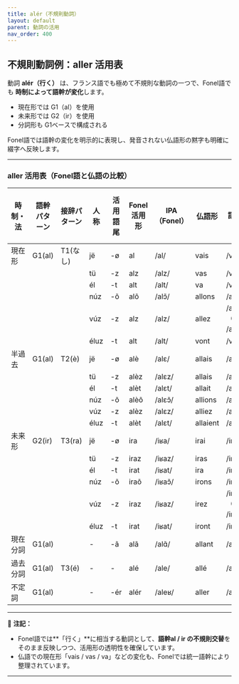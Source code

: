 ```yaml
---
title: alér（不規則動詞）
layout: default
parent: 動詞の活用
nav_order: 400
---
```


## 不規則動詞例：aller 活用表

動詞 **alér（行く）** は、フランス語でも極めて不規則な動詞の一つで、Fonel語でも **時制によって語幹が変化**します。

- 現在形では G1（al）を使用
- 未来形では G2（ir）を使用
- 分詞形も G1ベースで構成される

Fonel語では語幹の変化を明示的に表現し、発音されない仏語形の黙字も明確に綴字へ反映します。

---

### aller 活用表（Fonel語と仏語の比較）

| 時制・法 | 語幹パターン | 接辞パターン | 人称 | 活用語尾  | Fonel活用形    | IPA（Fonel）   | 仏語形     | IPA（仏語・最長発音）       |
|----------|--------------|--------------|------|-----------|----------------|----------------|------------|-----------------------------|
| 現在形   | G1(al)       | T1(なし)     | jë   | -ø        | al             | /al/           | vais       | /vɛ/                        |
|          |              |              | tü   | -z        | alz            | /alz/          | vas        | /va‿z/                      |
|          |              |              | él   | -t        | alt            | /alt/          | va         | /va‿t/                      |
|          |              |              | núz  | -õ        | alõ            | /alɔ̃/         | allons     | /alɔ̃/                      |
|          |              |              | vúz  | -z        | alz            | /alz/          | allez      | /al‿z/（通常 /ale/）        |
|          |              |              | éluz | -t        | alt            | /alt/          | vont       | /vɔ̃‿t/                     |
| 半過去   | G1(al)       | T2(è)        | jë   | -ø        | alè            | /alɛ/          | allais     | /alɛ/                       |
|          |              |              | tü   | -z        | alèz           | /alɛz/         | allais     | /alɛ‿z/                     |
|          |              |              | él   | -t        | alèt           | /alɛt/         | allait     | /alɛ‿t/                     |
|          |              |              | núz  | -õ        | alèõ           | /alɛɔ̃/        | allions    | /aljɔ̃/                     |
|          |              |              | vúz  | -z        | alèz           | /alɛz/         | alliez     | /aljez/                     |
|          |              |              | éluz | -t        | alèt           | /alɛt/         | allaient   | /alɛ‿t/                     |
| 未来形   | G2(ir)       | T3(ra)       | jë   | -ø        | ira            | /iʁa/          | irai       | /iʁɛ/                       |
|          |              |              | tü   | -z        | iraz           | /iʁaz/         | iras       | /iʁa‿z/                     |
|          |              |              | él   | -t        | irat           | /iʁat/         | ira        | /iʁa‿t/                     |
|          |              |              | núz  | -õ        | iraõ           | /iʁaɔ̃/        | irons      | /iʁɔ̃/                      |
|          |              |              | vúz  | -z        | iraz           | /iʁaz/         | irez       | /iʁ‿z/（通常 /iʁe/）        |
|          |              |              | éluz | -t        | irat           | /iʁat/         | iront      | /iʁɔ̃‿t/                    |
| 現在分詞 | G1(al)       |              | -    | -ã        | alã            | /alɑ̃/         | allant     | /alɑ̃/                      |
| 過去分詞 | G1(al)       | T3(é)        | -    | -         | alé            | /ale/          | allé       | /ale/                       |
| 不定詞   | G1(al)       |              | -    | -ér       | alér           | /aleʁ/         | aller      | /ale/                       |

---

📌 **注記：**
- Fonel語では**「行く」**に相当する動詞として、**語幹al / ir の不規則交替**をそのまま反映しつつ、活用形の透明性を確保しています。
- 仏語での現在形「vais / vas / va」などの変化も、Fonelでは統一語幹により整理されています。

---

